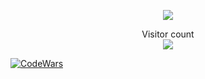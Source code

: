 <p align="center">
  <img src="https://github-readme-stats-git-masterrstaa-rickstaa.vercel.app/api?username=dolbolesya&title_color=e07eed&text_color=9f9f9f&show_icons=true&bg_color=00000000&hide_border=true&hide_title=false&icon_color=e07eed&hide_title=true&count_private=true" />
</p>
<p align="center"> 
  Visitor count<br>
  <img src="https://profile-counter.glitch.me/dolbolesya/count.svg" />
</p>

<a href="https://www.codewars.com/packs/assets/logo.61192cf7.svg" rel="some text">![CodeWars](https://www.codewars.com/users/dolbolesya)</a>

<!--
**dolbolesya/dolbolesya** is a ✨ _special_ ✨ repository because its `README.md` (this file) appears on your GitHub profile.
